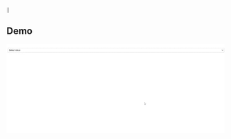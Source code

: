 
                                                                                                                      |

## Demo

[![](dropdown.gif)](https://github.com/weblineindia/ReactJS-Dropdown/dropdown.gif)

